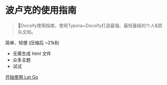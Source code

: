 <!-- _coverpage.md -->

# 波卢克的使用指南 

> 💪Docsify使用指南，使用Typora+Docsify打造最强、最轻量级的个人&团队文档。

 简单、轻便 (压缩后 ~21kB)

- 无需生成 html 文件
- 众多主题
- 试试

[开始使用 Let Go](/README.md)
